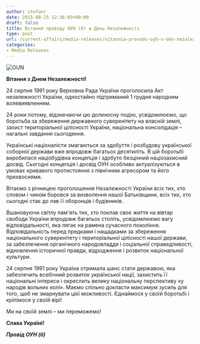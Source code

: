 ```yaml
---
author: stefanr
date: 2015-08-25 12:36:03+00:00
draft: false
title: Вітання проводу ОУН (б) в День Незалежності
type: post
url: /current-affairs/media-releases/vitannia-provodu-oyh-v-den-nezaleznosti/
categories:
- Media Releases
---
```


![OUN](http://www.ozeukes.com/wp-content/uploads/2015/08/OUN.png)


**Вітання з Днем Незалежності!**

24 серпня 1991 року Верховна Рада України проголосила Акт незалежності України, одностайно підтриманий 1 грудня народним волевиявленням.

24 роки потому, відзначаючи цю доленосну подію, усвідомлюємо, що боротьба за збереження державного суверенітету на власній землі, захист територіальної цілісності України, національна консолідація – нагальні завдання сьогодення.

Українські націоналісти змагаються за здобуття і розбудову української соборної держави вже впродовж багатьох десятиліть. В цій боротьбі виробилася націобудівна концепція і здобуто безцінний націозахисний досвід. Сьогодні концепція і досвід ОУН особливо актуалізуються в умовах кривавого протистояння з північним агресором та його прихвоснями.

Вітаємо з річницею проголошення Незалежності України всіх тих, хто словом і чином боровся за визволення нашої Батьківщини, всіх тих, хто сьогодні стає до лав її оборонців і будівників.

Вшановуючи світлу пам'ять тих, хто поклав своє життя на вівтар свободи України впродовж багатьох століть, усвідомлюємо вагу відповідальності, яка лягає на рамена сучасного покоління. Відповідальність перед предками і нащадками за збереження національного суверенітету і територіальної цілісності нашої держави, за забезпечення органічного народовладдя і соціальної справедливості, відновлення історичної правди, відродження і розвиток національної культури.

24 серпня 1991 року Україна отримала шанс стати державою, яка забезпечить всебічний розвиток української нації, захистить її національні інтереси і окреслить велику національну перспективу «у народів вольних колі». Маємо спільно докласти максимум зусиль для того, щоб не змарнувати цієї можливості. Єднаймося у своїй боротьбі і кріпімося у своїй вірі!

Ми на своїй землі – ми переможемо!

**Слава Україні!**


**_Провід ОУН (б)_**
